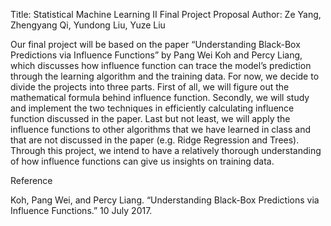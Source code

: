 Title: Statistical Machine Learning II Final Project Proposal
Author: Ze Yang, Zhengyang Qi, Yundong Liu, Yuze Liu

Our final project will be based on the paper “Understanding Black-Box Predictions via Influence Functions” by Pang Wei Koh and Percy Liang, which discusses how influence function can trace the model’s prediction through the learning algorithm and the training data. For now, we decide to divide the projects into three parts. First of all, we will figure out the mathematical formula behind influence function. Secondly, we will study and implement the two techniques in efficiently calculating influence function discussed in the paper. Last but not least, we will apply the influence functions to other algorithms that we have learned in class and that are not discussed in the paper (e.g. Ridge Regression and Trees). Through this project, we intend to have a relatively thorough understanding of how influence functions can give us insights on training data.


Reference

Koh, Pang Wei, and Percy Liang. “Understanding Black-Box Predictions via Influence Functions.” 10 July 2017.
